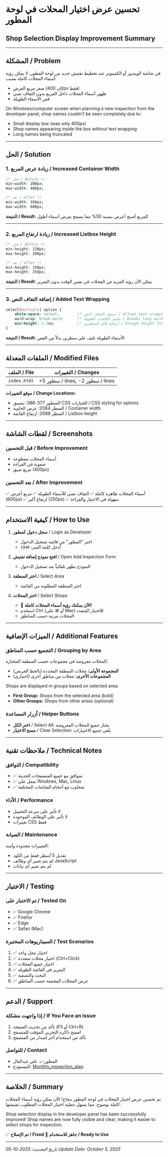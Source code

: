 # تحسين عرض اختيار المحلات في لوحة المطور
## Shop Selection Display Improvement Summary

---

## المشكلة / Problem

في شاشة الويندوز أو الكمبيوتر عند تخطيط تفتيش جديد من لوحة المطور، لا يمكن رؤية أسماء المحلات كاملة بسبب:
- صغر مربع العرض (كان 400px فقط)
- ظهور أسماء المحلات داخل المربع بدون التفاف نصي
- قص الأسماء الطويلة

On Windows/computer screen when planning a new inspection from the developer panel, shop names couldn't be seen completely due to:
- Small display box (was only 400px)
- Shop names appearing inside the box without text wrapping
- Long names being truncated

---

## الحل / Solution

### 1. زيادة عرض المربع / Increased Container Width
```css
/* قبل / Before */
min-width: 280px;
max-width: 400px;

/* بعد / After */
min-width: 350px;
max-width: 600px;
```

**النتيجة / Result:** المربع أصبح أعرض بنسبة 50% مما يسمح بعرض أسماء أطول

---

### 2. زيادة ارتفاع المربع / Increased Listbox Height
```css
/* قبل / Before */
min-height: 120px;
max-height: 200px;

/* بعد / After */
min-height: 150px;
max-height: 250px;
```

**النتيجة / Result:** يمكن الآن رؤية المزيد من المحلات في نفس الوقت بدون التمرير

---

### 3. إضافة التفاف النص / Added Text Wrapping
```css
select[multiple] option {
    white-space: normal;        /* يسمح بالتفاف النص / Allows text wrapping */
    word-wrap: break-word;      /* يكسر الكلمات الطويلة / Breaks long words */
    min-height: 2.5em;          /* ارتفاع كافٍ للسطرين / Enough height for 2 lines */
}
```

**النتيجة / Result:** الأسماء الطويلة تلتف على سطرين بدلاً من القص

---

## الملفات المعدلة / Modified Files

| الملف / File | التغييرات / Changes |
|-------------|---------------------|
| `index.html` | +5 سطور / lines, -2 سطور / lines |

**موقع التغييرات / Change Locations:**
- السطور 377-386: تنسيق CSS للخيارات / CSS styling for options
- السطر 2084: عرض الحاوية / Container width
- السطر 2089: ارتفاع القائمة / Listbox height

---

## لقطات الشاشة / Screenshots

### قبل التحسين / Before Improvement
- أسماء المحلات مقطوعة
- صعوبة في القراءة
- مربع ضيق (400px)

### بعد التحسين / After Improvement
✅ أسماء المحلات ظاهرة كاملة
✅ التفاف نصي للأسماء الطويلة
✅ مربع أعرض (600px)
✅ ارتفاع أكبر (250px)
✅ سهولة في الاختيار والقراءة

---

## كيفية الاستخدام / How to Use

1. **سجل دخول كمطور** / Login as Developer
   - اختر "المطور" من قائمة تسجيل الدخول
   - أدخل كلمة السر: `1940`

2. **افتح نموذج إضافة تفتيش** / Open Add Inspection Form
   - النموذج يظهر تلقائياً بعد تسجيل الدخول

3. **اختر المنطقة** / Select Area
   - اختر المنطقة المطلوبة من القائمة

4. **اختر المحلات** / Select Shops
   - 🎉 **الآن يمكنك رؤية أسماء المحلات كاملة!**
   - استخدم Ctrl (أو ⌘ على Mac) للاختيار المتعدد
   - المحلات مرتبة حسب المناطق

---

## الميزات الإضافية / Additional Features

### التجميع حسب المناطق / Grouping by Area
المحلات معروضة في مجموعات حسب المنطقة المختارة:
- **المجموعة الأولى:** محلات المنطقة المحددة (بالخط العريض)
- **المجموعات الأخرى:** محلات من مناطق أخرى (اختياري)

Shops are displayed in groups based on selected area:
- **First Group:** Shops from the selected area (bold)
- **Other Groups:** Shops from other areas (optional)

### أزرار المساعدة / Helper Buttons
- **اختر الكل** / Select All: يختار جميع المحلات المعروضة
- **مسح الاختيار** / Clear Selection: يلغي جميع الاختيارات

---

## ملاحظات تقنية / Technical Notes

### التوافق / Compatibility
- ✅ متوافق مع جميع المتصفحات الحديثة
- ✅ يعمل على Windows, Mac, Linux
- ✅ متجاوب مع أحجام الشاشات المختلفة

### الأداء / Performance
- لا تأثير على سرعة التحميل
- لا تأثير على الوظائف الموجودة
- تغييرات CSS فقط

### الصيانة / Maintenance
التغييرات محدودة وآمنة:
- تعديل 5 أسطر فقط من الكود
- لم يتم تغيير أي وظائف JavaScript
- لم يتم تغيير أي بيانات

---

## الاختبار / Testing

### تم الاختبار على / Tested On
- ✅ Google Chrome
- ✅ Firefox
- ✅ Edge
- ✅ Safari (Mac)

### السيناريوهات المختبرة / Test Scenarios
1. ✅ اختيار محل واحد
2. ✅ اختيار محلات متعددة (Ctrl+Click)
3. ✅ اختيار جميع المحلات
4. ✅ التمرير في القائمة الطويلة
5. ✅ البحث والتصفية
6. ✅ عرض المحلات المجمعة حسب المناطق

---

## الدعم / Support

### إذا واجهت مشكلة / If You Face an Issue
1. تأكد من تحديث الصفحة (F5 أو Ctrl+R)
2. امسح ذاكرة التخزين المؤقت للمتصفح
3. تأكد من استخدام آخر إصدار من المتصفح

### للتواصل / Contact
- المطور: د. علي عبدالعال
- المستودع: [Monthly_inspection_plan](https://github.com/aliabdelaal-adm/Monthly_inspection_plan)

---

## الخلاصة / Summary

تم تحسين عرض اختيار المحلات في لوحة المطور بنجاح! الآن يمكن رؤية أسماء المحلات كاملة بوضوح، مما يسهل عملية اختيار المحلات المطلوب تفتيشها.

Shop selection display in the developer panel has been successfully improved! Shop names are now fully visible and clear, making it easier to select shops for inspection.

✅ **تم الإصلاح / Fixed**
🎉 **جاهز للاستخدام / Ready to Use**

---

*تاريخ التحديث: 2025-10-05*
*Update Date: October 5, 2025*

